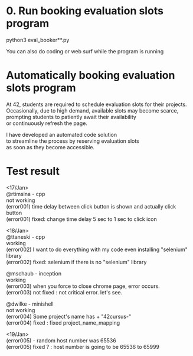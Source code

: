 # 0. Run booking evaluation slots program  

python3 eval_booker**.py  

You can also do coding or web surf while the program is running  

# Automatically booking evaluation slots program  

At 42, students are required to schedule evaluation slots for their projects.  
Occasionally, due to high demand, available slots may become scarce,  
prompting students to patiently await their availability  
or continuously refresh the page.  

I have developed an automated code solution  
to streamline the process by reserving evaluation slots  
as soon as they become accessible.  




# Test result  

<17/Jan>  
@rtimsina - cpp  
not working  
(error001) time delay between click button is shown and actually click button  
(error001) fixed: change time delay 5 sec to 1 sec to click icon  

<18/Jan>  
@ttaneski - cpp  
working  
(error002) I want to do everything with my code even installing "selenium" library  
(error002) fixed: selenium if there is no "selenium" library  

@mschaub - inception  
working  
(error003) when you force to close chrome page, error occurs.  
(error003) not fixed : not critical error. let's see.  

@dwilke - minishell  
not working  
(error004) Some project's name has + "42cursus-"  
(error004) fixed : fixed project_name_mapping  


<19/Jan>  
(error005) - random host number was 65536  
(error005) fixed ? : host number is going to be 65536 to 65999  

